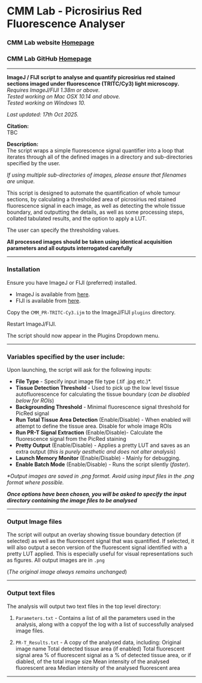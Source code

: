 # **CMM Lab - Picrosirius Red Fluorescence Analyser**
### CMM Lab website [Homepage](http://matrixandmetastasis.com)
### CMM Lab GitHub [Homepage](http://www.github.com/tcox-lab)
---
**ImageJ / FIJI script to analyse and quantify picrosirius red stained sections imaged under fluorescence (TRITC/Cy3) light microscopy.**  
_Requires ImageJ/FIJI 1.38m or above._  
_Tested working on Mac OSX 10.14 and above._  
_Tested working on Windows 10._

_Last updated: 17th Oct 2025._

**Citation:**  
TBC

**Description:**  
The script wraps a simple fluorescence signal quantifier into a loop that iterates through all of the defined images in a directory and sub-directories specified by the user.

_If using multiple sub-directories of images, please ensure that filenames are unique._

This script is designed to automate the quantification of whole tumour sections, by calculating a thresholded area of picrosirius red stained fluorescence signal in each image, as well as detecting the whole tissue boundary, and outputting the details, as well as some processing steps, collated tabulated results, and the option to apply a LUT.

The user can specify the thresholding values.

**All processed images should be taken using identical acquisition parameters and all outputs interrogated carefully**

---
### Installation

Ensure you have ImageJ or FIJI (preferred) installed.
- ImageJ is available from [here](https://github.com/imagej/imagej).
- FIJI is available from [here](https://github.com/fiji/fiji).

Copy the `CMM_PR-TRITC-Cy3.ijm` to the ImageJ/FIJI `plugins` directory.  

Restart ImageJ/FIJI.

The script should now appear in the Plugins Dropdown menu.

---
### Variables specified by the user include:

Upon launching, the script will ask for the following inputs:

- **File Type** - Specify input image file type (.tif .jpg etc.)*.
- **Tissue Detection Threshold** - Used to pick up the low level tissue autofluorescence for calculating the tissue boundary (_can be disabled below for ROIs_)
- **Backgrounding Threshold** - Minimal fluorescence signal threshold for PicRed signal
- **Run Total Tissue Area Detection** (Enable/Disable) - When enabled will attempt to define the tissue area. Disable for whole image ROIs
- **Run PR-T Signal Extraction** (Enable/Disable)- Calculate the fluorescence signal from the PicRed staining
- **Pretty Output** (Enable/Disable) - Applies a pretty LUT and saves as an extra output (_this is purely aesthetic and does not alter analysis_)
- **Launch Memory Monitor** (Enable/Disable) - Mainly for debugging.
- **Enable Batch Mode** (Enable/Disable) - Runs the script silently (_faster_).

_*Output images are saved in .png format. Avoid using input files in the .png format where possible._


_**Once options have been chosen, you will be asked to specify the input directory containing the image files to be analysed**_

---
### Output Image files
The script will output an overlay showing tissue boundary detection (if selected) as well as the fluorescent signal that was quantified. If selected, it will also output a secon version of the fluorescent signal identified with a pretty LUT applied. This is especially useful for visual representations such as figures. All output images are in `.png`

(_The original image always remains unchanged_)

---
### Output text files

The analysis will output two text files in the top level directory:  

1. `Parameters.txt` - Contains a list of all the parameters used in the analysis, along with a copyof the log with a list of successfully analysed image files.  

2. `PR-T_Results.txt` - A copy of the analysed data, including:
     Original image name
     Total detected tissue area (if enabled)
     Total fluorescent signal area
     % of fluorescent signal as a % of detected tissue area, or if diabled, of the total image size
     Mean intensity of the analysed fluorescent area
     Median intensity of the analysed fluorescent area

---
